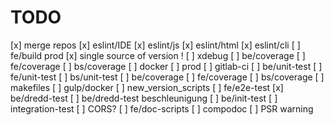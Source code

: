 # TODO
[x] merge repos
[x] eslint/IDE
[x] eslint/js
[x] eslint/html
[x] eslint/cli
[ ] fe/build prod
[x] single source of version !
[ ] xdebug
[ ] be/coverage
[ ] fe/coverage
[ ] bs/coverage
[ ] docker
[ ] prod
[ ] gitlab-ci
[ ] be/unit-test
[ ] fe/unit-test
[ ] bs/unit-test
[ ] be/coverage
[ ] fe/coverage
[ ] bs/coverage
[ ] makefiles
[ ] gulp/docker
[ ] new_version_scripts
[ ] fe/e2e-test
[x] be/dredd-test
[ ] be/dredd-test beschleunigung
[ ] be/init-test
[ ] integration-test
[ ] CORS?
[ ] fe/doc-scripts
[ ] compodoc
[ ] PSR warning